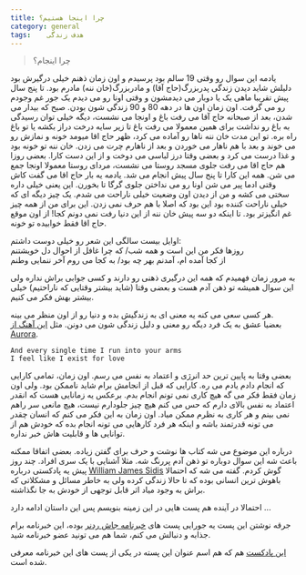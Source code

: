 ```yaml
---
title: چرا اینجا هستیم؟ 
category: general
tags:    هدف زندگی 
---
```


> چرا اینجام؟ 

یادمه این سوال رو وقتی 19 سالم بود پرسیدم و اون زمان ذهنم خیلی درگیرش بود دلیلش شاید دیدن زندگی پدربزرگ(حاج آقا) و مادربزرگ(خان ننه) مادرم بود. تا پنج سال پیش تقریبا ماهی یک یا دوبار می دیدمشون و وقتی اونا رو می دیدم یک جور غم وجودم رو می گرفت. اون زمان اون ها در دهه 80 و 90 زندگی شون بودن. صبح که بیدار می شدن، بعد از صبحانه حاج آقا می رفت باغ و اونجا می نشست، دیگه خیلی توان رسیدگی به باغ رو نداشت برای همین معمولا می رفت باغ تا زیر سایه درخت دراز بکشه یا تو باغ راه بره. تو این مدت خان ننه ناها رو آماده می کرد، ظهر حاج اقا میومد خونه و نمازش رو می خوند و بعد با هم ناهار می خوردن و بعد از ناهارم چرت می زدن. خان ننه تو خونه بود و غذا درست می کرد و بعضی وقتا درز لباسی می دوخت و از این دست کارا. بعضی روزا هم حاج اقا می رفت جلوی مسجد روستا می نشست، مردای روستا معمولا اونجا جمع می شن.
همه این کارا تا پنج سال پیش انجام می شد. یادمه یه بار حاج اقا می گفت کاش وقتی ادما پیر می شن اونا رو می نداختن جلوی گرگا تا بخورن. این یعنی خیلی داره سختی می کشه و من از دیدن اون وضعیت خیلی ناراحت می شدم. یک چیز دیگه ای که خیلی ناراحت کننده بود این بود که اصلا با هم حرف نمی زدن. این برای من از همه چیز غم انگیزتر بود. تا اینکه دو سه پیش خان ننه از این دنیا رفت نمی دونم کجا! از اون موقع حاج اقا فقط خوابیده تو خونه.

اوایل بیست سالگی این شعر رو خیلی دوست داشتم: <br/>
روزها فکر من این است و همه شب/         که چرا غافل از احوال دل خویشتنم<br/>
از کجا آمده ام، آمدنم بهر چه بود/      به کجا می روم آخر ننمایی وطنم

به مرور زمان فهمیدم که همه این درگیری ذهنی رو دارند و کسی جوابی براش نداره ولی این سوال همیشه تو ذهن آدم هست و بعضی وقتا (شاید بیشتر وقتایی که ناراحتیم) خیلی بیشتر بهش فکر می کنیم.

هر کسی سعی می کنه یه معنی ای به زندگیش بده و دنیا رو از اون منظر می بینه. <br/>
بعضیا عشق به یک فرد دیگه رو معنی و دلیل زندگی شون می دونن. مثل [<u>این آهنگ از Aurora</u>](https://www.youtube.com/watch?v=7YDkrJaiCrw).

    And every single time I run into your arms
    I feel like I exist for love

بعضی وقتا به پایین ترین حد انرژی و اعتماد به نفس می رسم. اون زمان، تمامی کارایی که انجام دادم یادم می ره. کارایی که قبل از انجامش برام شاید ناممکن بود. ولی اون زمان فقط فکر می گه هیچ کاری نمی تونم انجام بدم. برعکس یه زمانایی هست که انقدر اعتماد به نفس بالای دارم که حس می کنم هیچ چیز جلودارم نیست، هیچ مانعی سر راهم نمی بینم و هر کاری به نظرم ممکن میاد. اون زمان به این فکر می کنم که انسان چقدر می تونه قدرتمند باشه و اینکه هر فرد کارهایی می تونه انجام بده که خودش هم از توانایی ها و قابلیت هاش خبر نداره.

درباره این موضوع می شه کتاب ها نوشت و حرف برای گفتن زیاده. بعضی اتفاقا ممکنه باعث شه این سوال دوباره تو ذهن آدم پررنگ شه. مثلا آشنایی با یک سری افراد. چند روز پیش یه پادکستی درباره [<u>William James Sidis</u>](https://en.wikipedia.org/wiki/William_James_Sidis) گوش کردم. گفته می شه که احتمالا باهوش ترین انسانی بوده که تا حالا زندگی کرده ولی به خاطر مسائل و مشکلاتی که براش به وجود میاد اثر قابل توجهی از خودش به جا نگذاشته.

احتمالا در آینده هم پست هایی در این زمینه بنویسم پس این داستان ادامه دارد ...

جرقه نوشتن این پست یه جورایی پست های [<u>خبرنامه جاش ردنر</u>](https://us12.campaign-archive.com/home/?u=82e3799bafd7e45119c16cfd6&id=28642a5ff6) بوده، این خبرنامه برام جذابه و دنبالش می کنم، شما هم می تونید عضو خبرنامه شید.

[<u>این پادکست</u>](https://why-are-we-here.simplecast.com/) هم که هم اسم عنوان این پسته در یکی از پست های این خبرنامه معرفی شده است.


